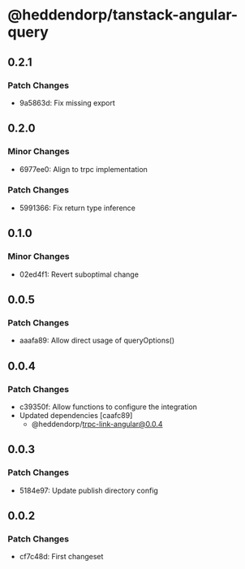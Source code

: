 # @heddendorp/tanstack-angular-query

## 0.2.1

### Patch Changes

- 9a5863d: Fix missing export

## 0.2.0

### Minor Changes

- 6977ee0: Align to trpc implementation

### Patch Changes

- 5991366: Fix return type inference

## 0.1.0

### Minor Changes

- 02ed4f1: Revert suboptimal change

## 0.0.5

### Patch Changes

- aaafa89: Allow direct usage of queryOptions()

## 0.0.4

### Patch Changes

- c39350f: Allow functions to configure the integration
- Updated dependencies [caafc89]
  - @heddendorp/trpc-link-angular@0.0.4

## 0.0.3

### Patch Changes

- 5184e97: Update publish directory config

## 0.0.2

### Patch Changes

- cf7c48d: First changeset
